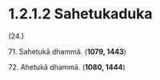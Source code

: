 

# 1.2.1.2 Sahetukaduka





(24.)

71\. Sahetukā dhammā. (**1079, 1443**)

72\. Ahetukā dhammā. (**1080, 1444**)



